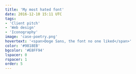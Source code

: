 ```yaml
---
title: 'My most hated font'
date: 2016-12-10 15:11 UTC
tags:
- 'Client pitch'
- 'Web design'
- 'Iconography'
image: 'case-poetry.png'
hovertext: '<span>Doge Sans, the font no one liked</span>'
color: '#9818EB'
bgcolor: '#E8FF94'
lspacer: 0
rspacer: 1
order: 5
---
```

